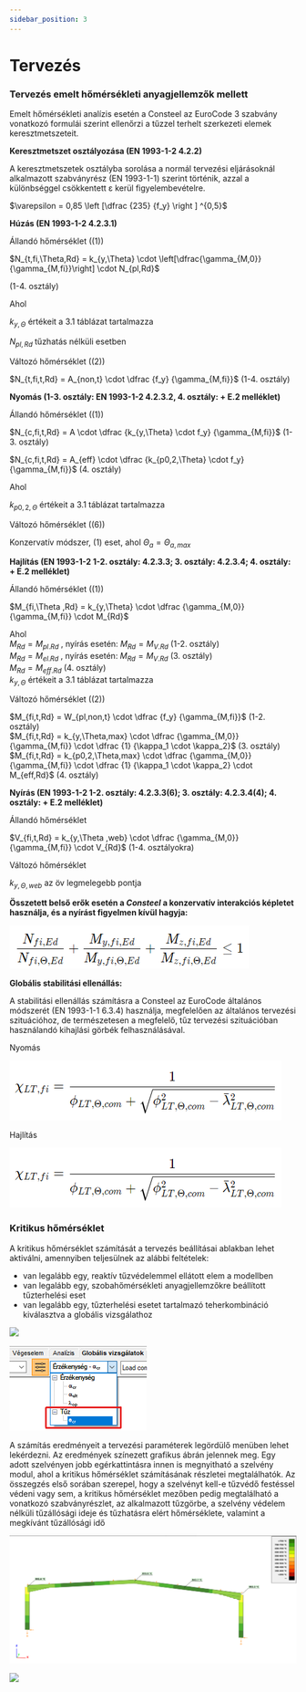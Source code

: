 ```yaml
---
sidebar_position: 3
---
```

# Tervezés

<!-- wp:heading {"level":3} -->

### Tervezés emelt hőmérsékleti anyagjellemzők mellett

<!-- /wp:heading -->

<!-- wp:paragraph {"align":"justify"} -->

Emelt hőmérsékleti analízis esetén a Consteel az EuroCode 3 szabvány vonatkozó formulái szerint ellenőrzi a tűzzel terhelt szerkezeti elemek keresztmetszeteit.

<!-- /wp:paragraph -->

<!-- wp:paragraph -->

**Keresztmetszet osztályozása (EN 1993-1-2 4.2.2)**

<!-- /wp:paragraph -->

<!-- wp:paragraph {"align":"justify"} -->

A keresztmetszetek osztályba sorolása a normál tervezési eljárásoknál alkalmazott szabványrész (EN 1993-1-1) szerint történik, azzal a különbséggel csökkentett ε kerül figyelembevételre.

<!-- /wp:paragraph -->

<!-- wp:paragraph {"editorskit":{"indent":40,"devices":false,"desktop":true,"tablet":true,"mobile":true,"loggedin":true,"loggedout":true,"acf_visibility":"","acf_field":"","acf_condition":"","acf_value":"","migrated":false,"unit_test":false}} -->

$\varepsilon = 0,85 \left [\dfrac {235} {f_y} \right ] ^{0,5}$

<!-- /wp:paragraph -->

<!-- wp:paragraph -->

**Húzás (EN 1993-1-2 4.2.3.1)**

<!-- /wp:paragraph -->

<!-- wp:paragraph {"editorskit":{"indent":20,"devices":false,"desktop":true,"tablet":true,"mobile":true,"loggedin":true,"loggedout":true,"acf_visibility":"","acf_field":"","acf_condition":"","acf_value":"","migrated":false,"unit_test":false}} -->

Állandó hőmérséklet ((1))

<!-- /wp:paragraph -->

<!-- wp:paragraph {"editorskit":{"indent":40,"devices":false,"desktop":true,"tablet":true,"mobile":true,"loggedin":true,"loggedout":true,"acf_visibility":"","acf_field":"","acf_condition":"","acf_value":"","migrated":false,"unit_test":false}} -->


$N_{t,fi,\Theta,Rd} = k_{y,\Theta} \cdot \left[\dfrac{\gamma_{M,0}}{\gamma_{M,fi}}\right] \cdot N_{pl,Rd}$

(1-4. osztály)

Ahol

<!-- /wp:paragraph -->

<!-- wp:paragraph {"editorskit":{"indent":40,"devices":false,"desktop":true,"tablet":true,"mobile":true,"loggedin":true,"loggedout":true,"acf_visibility":"","acf_field":"","acf_condition":"","acf_value":"","migrated":false,"unit_test":false}} -->

$k_{y,\Theta}$  értékeit a 3.1 táblázat tartalmazza 

$N_{pl,Rd}$  tűzhatás nélküli esetben


<!-- /wp:paragraph -->

<!-- wp:paragraph {"editorskit":{"indent":20,"devices":false,"desktop":true,"tablet":true,"mobile":true,"loggedin":true,"loggedout":true,"acf_visibility":"","acf_field":"","acf_condition":"","acf_value":"","migrated":false,"unit_test":false}} -->

Változó hőmérséklet ((2))

<!-- /wp:paragraph -->

<!-- wp:paragraph {"editorskit":{"indent":40,"devices":false,"desktop":true,"tablet":true,"mobile":true,"loggedin":true,"loggedout":true,"acf_visibility":"","acf_field":"","acf_condition":"","acf_value":"","migrated":false,"unit_test":false}} -->

$N_{t,fi,t,Rd} = A_{non,t} \cdot \dfrac {f_y} {\gamma_{M,fi}}$
   (1-4. osztály)

<!-- /wp:paragraph -->

<!-- wp:paragraph -->

**Nyomás (1-3. osztály: EN 1993-1-2 4.2.3.2, 4. osztály: + E.2 melléklet)**

<!-- /wp:paragraph -->

<!-- wp:paragraph {"editorskit":{"indent":20,"devices":false,"desktop":true,"tablet":true,"mobile":true,"loggedin":true,"loggedout":true,"acf_visibility":"","acf_field":"","acf_condition":"","acf_value":"","migrated":false,"unit_test":false}} -->

Állandó hőmérséklet ((1))

<!-- /wp:paragraph -->

<!-- wp:paragraph {"editorskit":{"indent":40,"devices":false,"desktop":true,"tablet":true,"mobile":true,"loggedin":true,"loggedout":true,"acf_visibility":"","acf_field":"","acf_condition":"","acf_value":"","migrated":false,"unit_test":false}} -->

$N_{c,fi,t,Rd} = A \cdot \dfrac {k_{y,\Theta} \cdot f_y} {\gamma_{M,fi}}$ (1-3. osztály)

$N_{c,fi,t,Rd} = A_{eff} \cdot \dfrac {k_{p0,2,\Theta} \cdot f_y} {\gamma_{M,fi}}$ (4. osztály)

Ahol  
 
$k_{p0,2,\Theta}$ értékeit a 3.1 táblázat tartalmazza


<!-- /wp:paragraph -->

<!-- wp:paragraph {"editorskit":{"indent":20,"devices":false,"desktop":true,"tablet":true,"mobile":true,"loggedin":true,"loggedout":true,"acf_visibility":"","acf_field":"","acf_condition":"","acf_value":"","migrated":false,"unit_test":false}} -->

Változó hőmérséklet ((6))

<!-- /wp:paragraph -->

<!-- wp:paragraph {"editorskit":{"indent":40,"devices":false,"desktop":true,"tablet":true,"mobile":true,"loggedin":true,"loggedout":true,"acf_visibility":"","acf_field":"","acf_condition":"","acf_value":"","migrated":false,"unit_test":false}} -->

Konzervatív módszer, (1) eset, ahol $\Theta_a = \Theta_{a,max}$


<!-- /wp:paragraph -->

<!-- wp:paragraph -->

**Hajlítás (EN 1993-1-2 1-2. osztály: 4.2.3.3; 3. osztály: 4.2.3.4; 4. osztály: + E.2 melléklet)**

<!-- /wp:paragraph -->

<!-- wp:paragraph {"editorskit":{"indent":20,"devices":false,"desktop":true,"tablet":true,"mobile":true,"loggedin":true,"loggedout":true,"acf_visibility":"","acf_field":"","acf_condition":"","acf_value":"","migrated":false,"unit_test":false}} -->

Állandó hőmérséklet ((1))

<!-- /wp:paragraph -->

<!-- wp:paragraph {"editorskit":{"indent":40,"devices":false,"desktop":true,"tablet":true,"mobile":true,"loggedin":true,"loggedout":true,"acf_visibility":"","acf_field":"","acf_condition":"","acf_value":"","migrated":false,"unit_test":false}} -->

$M_{fi,\Theta ,Rd} = k_{y,\Theta} \cdot \dfrac {\gamma_{M,0}} {\gamma_{M,fi}} \cdot M_{Rd}$

Ahol  
$M_{Rd}=M_{pl.Rd}$ , nyírás esetén: $M_{Rd}=M_{V.Rd}$  (1-2. osztály)  
$M_{Rd}=M_{el.Rd}$ , nyírás esetén: $M_{Rd}=M_{V.Rd}$  (3. osztály)  
$M_{Rd}=M_{eff.Rd}$  (4. osztály)  
$k_{y,\Theta}$  értékeit a 3.1 táblázat tartalmazza


<!-- /wp:paragraph -->

<!-- wp:paragraph {"editorskit":{"indent":20,"devices":false,"desktop":true,"tablet":true,"mobile":true,"loggedin":true,"loggedout":true,"acf_visibility":"","acf_field":"","acf_condition":"","acf_value":"","migrated":false,"unit_test":false}} -->

Változó hőmérséklet ((2))

<!-- /wp:paragraph -->

<!-- wp:paragraph {"editorskit":{"indent":40,"devices":false,"desktop":true,"tablet":true,"mobile":true,"loggedin":true,"loggedout":true,"acf_visibility":"","acf_field":"","acf_condition":"","acf_value":"","migrated":false,"unit_test":false}} -->

$M_{fi,t,Rd} = W_{pl,non,t} \cdot \dfrac {f_y} {\gamma_{M,fi}}$  (1-2. osztály)  
$M_{fi,t,Rd} = k_{y,\Theta,max} \cdot \dfrac {\gamma_{M,0}} {\gamma_{M,fi}} \cdot \dfrac {1} {\kappa_1 \cdot \kappa_2}$  (3. osztály)  
$M_{fi,t,Rd} = k_{p0,2,\Theta,max} \cdot \dfrac {\gamma_{M,0}} {\gamma_{M,fi}} \cdot \dfrac {1} {\kappa_1 \cdot \kappa_2} \cdot M_{eff,Rd}$  (4. osztály)


<!-- /wp:paragraph -->

<!-- wp:paragraph -->

**Nyírás (EN 1993-1-2 1-2. osztály: 4.2.3.3(6); 3. osztály: 4.2.3.4(4); 4. osztály: + E.2 melléklet)**

<!-- /wp:paragraph -->

<!-- wp:paragraph {"editorskit":{"indent":20,"devices":false,"desktop":true,"tablet":true,"mobile":true,"loggedin":true,"loggedout":true,"acf_visibility":"","acf_field":"","acf_condition":"","acf_value":"","migrated":false,"unit_test":false}} -->

Állandó hőmérséklet

<!-- /wp:paragraph -->

<!-- wp:paragraph {"editorskit":{"indent":40,"devices":false,"desktop":true,"tablet":true,"mobile":true,"loggedin":true,"loggedout":true,"acf_visibility":"","acf_field":"","acf_condition":"","acf_value":"","migrated":false,"unit_test":false}} -->

$V_{fi,t,Rd} = k_{y,\Theta ,web} \cdot \dfrac {\gamma_{M,0}} {\gamma_{M,fi}} \cdot V_{Rd}$  (1-4. osztályokra)


<!-- /wp:paragraph -->

<!-- wp:paragraph {"editorskit":{"indent":20,"devices":false,"desktop":true,"tablet":true,"mobile":true,"loggedin":true,"loggedout":true,"acf_visibility":"","acf_field":"","acf_condition":"","acf_value":"","migrated":false,"unit_test":false}} -->

Változó hőmérséklet

<!-- /wp:paragraph -->

<!-- wp:paragraph {"editorskit":{"indent":40,"devices":false,"desktop":true,"tablet":true,"mobile":true,"loggedin":true,"loggedout":true,"acf_visibility":"","acf_field":"","acf_condition":"","acf_value":"","migrated":false,"unit_test":false}} -->

$k_{y,\Theta ,web}$  az öv legmelegebb pontja


<!-- /wp:paragraph -->

<!-- wp:paragraph -->

**Összetett belső erők esetén a _Consteel_ a konzervatív interakciós képletet használja, és a nyírást figyelmen kívül hagyja:**

<!-- /wp:paragraph -->

<!-- wp:paragraph {"editorskit":{"indent":40,"devices":false,"desktop":true,"tablet":true,"mobile":true,"loggedin":true,"loggedout":true,"acf_visibility":"","acf_field":"","acf_condition":"","acf_value":"","migrated":false,"unit_test":false}} -->

![alt text](img/valamikissebbmint1.png)

<!-- /wp:paragraph -->

<!-- wp:paragraph -->

**Globális stabilitási ellenállás:**

<!-- /wp:paragraph -->

<!-- wp:paragraph {"align":"justify"} -->

A stabilitási ellenállás számításra a Consteel az EuroCode általános módszerét (EN 1993-1-1 6.3.4) használja, megfelelően az általános tervezési szituációhoz, de természetesen a megfelelő, tűz tervezési szituációban használandó kihajlási görbék felhasználásával.

<!-- /wp:paragraph -->

<!-- wp:paragraph {"editorskit":{"indent":40,"devices":false,"desktop":true,"tablet":true,"mobile":true,"loggedin":true,"loggedout":true,"acf_visibility":"","acf_field":"","acf_condition":"","acf_value":"","migrated":false,"unit_test":false}} -->

Nyomás

<!-- /wp:paragraph -->

<!-- wp:paragraph {"editorskit":{"indent":40,"devices":false,"desktop":true,"tablet":true,"mobile":true,"loggedin":true,"loggedout":true,"acf_visibility":"","acf_field":"","acf_condition":"","acf_value":"","migrated":false,"unit_test":false}} -->

![alt text](img/hajlítás.png)

<!-- /wp:paragraph -->

<!-- wp:paragraph {"editorskit":{"indent":40,"devices":false,"desktop":true,"tablet":true,"mobile":true,"loggedin":true,"loggedout":true,"acf_visibility":"","acf_field":"","acf_condition":"","acf_value":"","migrated":false,"unit_test":false}} -->

Hajlítás

<!-- /wp:paragraph -->

<!-- wp:paragraph {"editorskit":{"indent":40,"devices":false,"desktop":true,"tablet":true,"mobile":true,"loggedin":true,"loggedout":true,"acf_visibility":"","acf_field":"","acf_condition":"","acf_value":"","migrated":false,"unit_test":false}} -->

![alt text](img/hajlítás.png)

<!-- /wp:paragraph -->

<!-- wp:heading {"level":3} -->

### Kritikus hőmérséklet

<!-- /wp:heading -->

<!-- wp:paragraph {"align":"justify"} -->

A kritikus hőmérséklet számítását a tervezés beállításai ablakban lehet aktiválni, amennyiben teljesülnek az alábbi feltételek:

<!-- /wp:paragraph -->

<!-- wp:list {"type":"a"} -->

- van legalább egy, reaktív tűzvédelemmel ellátott elem a modellben
- van legalább egy, szobahőmérsékleti anyagjellemzőkre beállított tűzterhelési eset
- van legalább egy, tűzterhelési esetet tartalmazó teherkombináció kiválasztva a globális vizsgálathoz

<!-- /wp:list -->

<!-- wp:image {"align":"center","id":37690,"sizeSlug":"full","linkDestination":"media","className":"is-style-editorskit-rounded"} -->

[![](https://consteelsoftware.com/wp-content/uploads/2022/06/dial_tuz_meretezes_kritikus_homerseklet-e1654708245383.png)](./img/wp-content-uploads-2022-06-dial_tuz_meretezes_kritikus_homerseklet-e1654708245383.png)

<!-- /wp:image -->

<!-- wp:image {"align":"right","id":37706,"width":181,"height":111,"sizeSlug":"full","linkDestination":"none","className":"is-style-editorskit-rounded"} -->

![](./img/wp-content-uploads-2022-06-scr_tuz_kritikus_homerseklet_eredmeny.png)

<!-- /wp:image -->

<!-- wp:paragraph {"align":"justify"} -->

A számítás eredményeit a tervezési paraméterek legördülő menüben lehet lekérdezni. Az eredmények színezett grafikus ábrán jelennek meg. Egy adott szelvényen jobb egérkattintásra innen is megnyitható a szelvény modul, ahol a kritikus hőmérséklet számításának részletei megtalálhatók. Az összegzés első sorában szerepel, hogy a szelvényt kell-e tűzvédő festéssel védeni vagy sem, a kritikus hőmérséklet mezőben pedig megtalálható a vonatkozó szabványrészlet, az alkalmazott tűzgörbe, a szelvény védelem nélküli tűzállósági ideje és tűzhatásra elért hőmérséklete, valamint a megkívánt tűzállósági idő

<!-- /wp:paragraph -->

<!-- wp:image {"align":"center","id":9408,"width":822,"height":365,"sizeSlug":"large","linkDestination":"media"} -->

[![](./img/wp-content-uploads-2021-04-12-4-critical-temperature2-1024x455.png)](https://consteelsoftware.com/wp-content/uploads/2021/04/12-4-critical-temperature2.png)

<!-- /wp:image -->

<!-- wp:image {"align":"center","id":37698,"width":613,"height":504,"sizeSlug":"full","linkDestination":"media","className":"is-style-editorskit-rounded"} -->

[![](https://consteelsoftware.com/wp-content/uploads/2022/06/scr_tuz_szelveny_kritikus_homerseklet.png)](./img/wp-content-uploads-2022-06-scr_tuz_szelveny_kritikus_homerseklet.png)

<!-- /wp:image -->

<!-- wp:paragraph -->

<!-- /wp:paragraph -->
